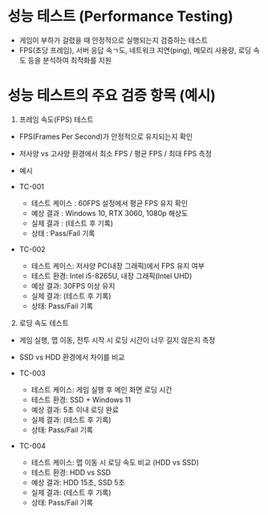 # 성능 테스트 (Performance Testing)
- 게임이 부하가 걸렸을 때 안정적으로 실행되는지 검증하는 테스트
- FPS(초당 프레임), 서버 응답 속ㄱ도, 네트워크 지연(ping), 메모리 사용량, 로딩 속도 등을 분석하여 최적화를 지원

# 성능 테스트의 주요 검증 항목 (예시)
1. 프레임 속도(FPS) 테스트
- FPS(Frames Per Second)가 안정적으로 유지되는지 확인
- 저사양 vs 고사양 환경에서 최소 FPS / 평균 FPS / 최대 FPS 측정

- 예시
- TC-001
    - 테스트 케이스 : 60FPS 설정에서 평균 FPS 유지 확인
    - 예상 결과 : Windows 10, RTX 3060, 1080p 해상도
    - 실제 결과 : (테스트 후 기록)
    - 상태 : Pass/Fail 기록
- TC-002
    - 테스트 케이스: 저사양 PC(내장 그래픽)에서 FPS 유지 여부
    - 테스트 환경: Intel i5-8265U, 내장 그래픽(Intel UHD)
    - 예상 결과: 30FPS 이상 유지
    - 실제 결과: (테스트 후 기록)
    - 상태: Pass/Fail 기록

2. 로딩 속도 테스트
- 게임 실행, 맵 이동, 전투 시작 시 로딩 시간이 너무 길지 않은지 측정
- SSD vs HDD 환경에서 차이를 비교

- TC-003
    - 테스트 케이스: 게임 실행 후 메인 화면 로딩 시간
    - 테스트 환경: SSD + Windows 11
    - 예상 결과: 5초 이내 로딩 완료
    - 실제 결과: (테스트 후 기록)
    - 상태: Pass/Fail 기록
- TC-004
    - 테스트 케이스: 맵 이동 시 로딩 속도 비교 (HDD vs SSD)
    - 테스트 환경: HDD vs SSD
    - 예상 결과: HDD 15초, SSD 5초
    - 실제 결과: (테스트 후 기록)
    - 상태: Pass/Fail 기록